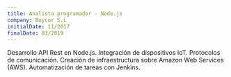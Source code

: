 ```yaml
---
title: Analista programador - Node.js
company: Boycor S.L
initialDate: 11/2017
finalDate: 03/2019
---
```

Desarrollo API Rest en Node.js. Integración de dispositivos IoT. Protocolos de comunicación. Creación de infraestructura sobre Amazon Web Services (AWS). Automatización de tareas con Jenkins.
